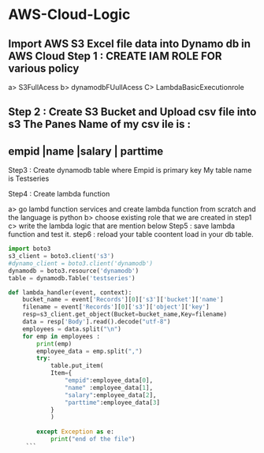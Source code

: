 # AWS-Cloud-Logic
Import AWS S3 Excel file data into Dynamo db in AWS Cloud
Step 1 : CREATE IAM ROLE FOR various policy
--------------------------------------------------
a> S3FullAcess
b> dynamodbFUullAcess
C> LambdaBasicExecutionrole

Step 2 : Create S3 Bucket and Upload csv file into s3
  The Panes Name of my csv ile is :
----------------------------------------
  empid |name  |salary  | parttime
----------------------------------------

Step3 : Create dynamodb table where Empid is primary key
My table name is Testseries

Step4 : Create lambda function

a> go lambd function services and create lambda function from scratch and the language is python 
b> choose existing role that we are created in step1
c> write the lambda logic that are mention below
Step5 : save lambda function and test it.
step6 : reload your table coontent load in your db table.

```python
import boto3
s3_client = boto3.client('s3')
#dynamo_client = boto3.client('dynamodb')
dynamodb = boto3.resource('dynamodb')
table = dynamodb.Table('testseries')

def lambda_handler(event, context):
    bucket_name = event['Records'][0]['s3']['bucket']['name']
    filename = event['Records'][0]['s3']['object']['key']
    resp=s3_client.get_object(Bucket=bucket_name,Key=filename)
    data = resp['Body'].read().decode("utf-8")
    employees = data.split("\n")
    for emp in employees :
        print(emp)
        employee_data = emp.split(",")
        try:
            table.put_item(
            Item={
                "empid":employee_data[0],
                "name" :employee_data[1],
                "salary":employee_data[2],
                "parttime":employee_data[3]
            }
            )
    
        except Exception as e:
            print("end of the file")
     ```
     
